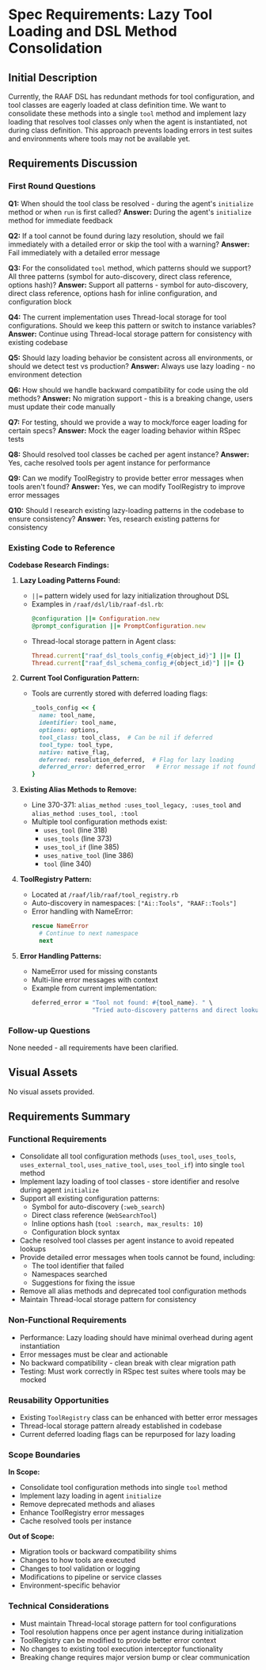 # Spec Requirements: Lazy Tool Loading and DSL Method Consolidation

## Initial Description
Currently, the RAAF DSL has redundant methods for tool configuration, and tool classes are eagerly loaded at class definition time. We want to consolidate these methods into a single `tool` method and implement lazy loading that resolves tool classes only when the agent is instantiated, not during class definition. This approach prevents loading errors in test suites and environments where tools may not be available yet.

## Requirements Discussion

### First Round Questions

**Q1:** When should the tool class be resolved - during the agent's `initialize` method or when `run` is first called?
**Answer:** During the agent's `initialize` method for immediate feedback

**Q2:** If a tool cannot be found during lazy resolution, should we fail immediately with a detailed error or skip the tool with a warning?
**Answer:** Fail immediately with a detailed error message

**Q3:** For the consolidated `tool` method, which patterns should we support? All three patterns (symbol for auto-discovery, direct class reference, options hash)?
**Answer:** Support all patterns - symbol for auto-discovery, direct class reference, options hash for inline configuration, and configuration block

**Q4:** The current implementation uses Thread-local storage for tool configurations. Should we keep this pattern or switch to instance variables?
**Answer:** Continue using Thread-local storage pattern for consistency with existing codebase

**Q5:** Should lazy loading behavior be consistent across all environments, or should we detect test vs production?
**Answer:** Always use lazy loading - no environment detection

**Q6:** How should we handle backward compatibility for code using the old methods?
**Answer:** No migration support - this is a breaking change, users must update their code manually

**Q7:** For testing, should we provide a way to mock/force eager loading for certain specs?
**Answer:** Mock the eager loading behavior within RSpec tests

**Q8:** Should resolved tool classes be cached per agent instance?
**Answer:** Yes, cache resolved tools per agent instance for performance

**Q9:** Can we modify ToolRegistry to provide better error messages when tools aren't found?
**Answer:** Yes, we can modify ToolRegistry to improve error messages

**Q10:** Should I research existing lazy-loading patterns in the codebase to ensure consistency?
**Answer:** Yes, research existing patterns for consistency

### Existing Code to Reference

**Codebase Research Findings:**

1. **Lazy Loading Patterns Found:**
   - `||=` pattern widely used for lazy initialization throughout DSL
   - Examples in `/raaf/dsl/lib/raaf-dsl.rb`:
     ```ruby
     @configuration ||= Configuration.new
     @prompt_configuration ||= PromptConfiguration.new
     ```
   - Thread-local storage pattern in Agent class:
     ```ruby
     Thread.current["raaf_dsl_tools_config_#{object_id}"] ||= []
     Thread.current["raaf_dsl_schema_config_#{object_id}"] ||= {}
     ```

2. **Current Tool Configuration Pattern:**
   - Tools are currently stored with deferred loading flags:
     ```ruby
     _tools_config << {
       name: tool_name,
       identifier: tool_name,
       options: options,
       tool_class: tool_class,  # Can be nil if deferred
       tool_type: tool_type,
       native: native_flag,
       deferred: resolution_deferred,  # Flag for lazy loading
       deferred_error: deferred_error   # Error message if not found
     }
     ```

3. **Existing Alias Methods to Remove:**
   - Line 370-371: `alias_method :uses_tool_legacy, :uses_tool` and `alias_method :uses_tool, :tool`
   - Multiple tool configuration methods exist:
     - `uses_tool` (line 318)
     - `uses_tools` (line 373)
     - `uses_tool_if` (line 385)
     - `uses_native_tool` (line 386)
     - `tool` (line 340)

4. **ToolRegistry Pattern:**
   - Located at `/raaf/lib/raaf/tool_registry.rb`
   - Auto-discovery in namespaces: `["Ai::Tools", "RAAF::Tools"]`
   - Error handling with NameError:
     ```ruby
     rescue NameError
       # Continue to next namespace
       next
     ```

5. **Error Handling Patterns:**
   - NameError used for missing constants
   - Multi-line error messages with context
   - Example from current implementation:
     ```ruby
     deferred_error = "Tool not found: #{tool_name}. " \
                      "Tried auto-discovery patterns and direct lookup."
     ```

### Follow-up Questions
None needed - all requirements have been clarified.

## Visual Assets

No visual assets provided.

## Requirements Summary

### Functional Requirements
- Consolidate all tool configuration methods (`uses_tool`, `uses_tools`, `uses_external_tool`, `uses_native_tool`, `uses_tool_if`) into single `tool` method
- Implement lazy loading of tool classes - store identifier and resolve during agent `initialize`
- Support all existing configuration patterns:
  - Symbol for auto-discovery (`:web_search`)
  - Direct class reference (`WebSearchTool`)
  - Inline options hash (`tool :search, max_results: 10`)
  - Configuration block syntax
- Cache resolved tool classes per agent instance to avoid repeated lookups
- Provide detailed error messages when tools cannot be found, including:
  - The tool identifier that failed
  - Namespaces searched
  - Suggestions for fixing the issue
- Remove all alias methods and deprecated tool configuration methods
- Maintain Thread-local storage pattern for consistency

### Non-Functional Requirements
- Performance: Lazy loading should have minimal overhead during agent instantiation
- Error messages must be clear and actionable
- No backward compatibility - clean break with clear migration path
- Testing: Must work correctly in RSpec test suites where tools may be mocked

### Reusability Opportunities
- Existing `ToolRegistry` class can be enhanced with better error messages
- Thread-local storage pattern already established in codebase
- Current deferred loading flags can be repurposed for lazy loading

### Scope Boundaries
**In Scope:**
- Consolidate tool configuration methods into single `tool` method
- Implement lazy loading in agent `initialize`
- Remove deprecated methods and aliases
- Enhance ToolRegistry error messages
- Cache resolved tools per instance

**Out of Scope:**
- Migration tools or backward compatibility shims
- Changes to how tools are executed
- Changes to tool validation or logging
- Modifications to pipeline or service classes
- Environment-specific behavior

### Technical Considerations
- Must maintain Thread-local storage pattern for tool configurations
- Tool resolution happens once per agent instance during initialization
- ToolRegistry can be modified to provide better error context
- No changes to existing tool execution interceptor functionality
- Breaking change requires major version bump or clear communication